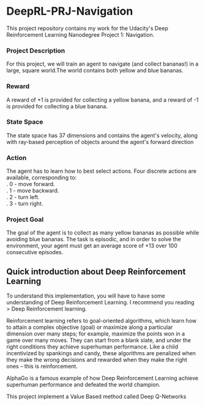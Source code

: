 # DeepRL-PRJ-Navigation
This project repository contains my work for the Udacity's Deep Reinforcement Learning Nanodegree Project 1: Navigation.

### Project Description
For this project, we will train an agent to navigate (and collect bananas!) in a large, square world.The world contains both yellow and blue bananas.

### Reward
A reward of +1 is provided for collecting a yellow banana, and a reward of -1 is provided for collecting a blue banana. 

### State Space
The state space has 37 dimensions and contains the agent's velocity, along with ray-based perception of objects around the agent's forward direction

### Action
The agent has to learn how to best select actions. Four discrete actions are available, corresponding to:<br/>
. 0 - move forward.<br/>
. 1 - move backward.<br/>
. 2 - turn left.<br/>
. 3 - turn right.<br/>

### Project Goal
The goal of the agent is to collect as many yellow bananas as possible while avoiding blue bananas. 
The task is episodic, and in order to solve the environment, your agent must get an average score of +13 over 100 consecutive episodes.

## Quick introduction about Deep Reinforcement Learning

To understand this implementation, you will have to have some understanding of Deep Reinforcement Learning. I recommend you  reading > Deep Reinforcement learning.

Reinforcement learning refers to goal-oriented algorithms, which learn how to attain a complex objective (goal) or maximize along a particular dimension over many steps; for example, maximize the points won in a game over many moves. They can start from a blank slate, and under the right conditions they achieve superhuman performance. Like a child incentivized by spankings and candy, these algorithms are penalized when they make the wrong decisions and rewarded when they make the right ones – this is reinforcement.

AlphaGo is a famous example of how Deep Reinforcement Learning achieve superhuman performance and defeated the world champion.

This project implement a Value Based method called Deep Q-Networks
